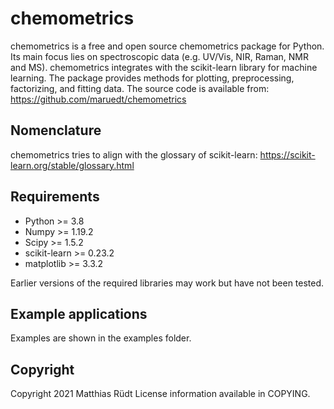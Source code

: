 # chemometrics
chemometrics is a free and open source chemometrics package for Python. Its main focus lies on spectroscopic data (e.g. UV/Vis, NIR, Raman, NMR and MS). chemometrics integrates with the scikit-learn library for machine learning. The package provides methods for plotting, preprocessing, factorizing, and fitting data. The source code is available from: https://github.com/maruedt/chemometrics

## Nomenclature
chemometrics tries to align with the glossary of scikit-learn: https://scikit-learn.org/stable/glossary.html

## Requirements
- Python >= 3.8
- Numpy >= 1.19.2
- Scipy >= 1.5.2
- scikit-learn >= 0.23.2
- matplotlib >= 3.3.2

Earlier versions of the required libraries may work but have not been tested.

## Example applications
Examples are shown in the examples folder.

## Copyright
Copyright 2021 Matthias Rüdt
License information available in COPYING.

